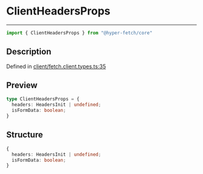 

# ClientHeadersProps

<div class="api-docs__separator">

---

</div><div class="api-docs__import">

```ts
import { ClientHeadersProps } from "@hyper-fetch/core"
```

</div><div class="api-docs__section">

## Description

</div><div class="api-docs__description"><span class="api-docs__do-not-parse">



</span></div><p class="api-docs__definition">

Defined in [client/fetch.client.types.ts:35](https://github.com/BetterTyped/hyper-fetch/blob/3fe127e9/packages/core/src/client/fetch.client.types.ts#L35)

</p><div class="api-docs__section">

## Preview

</div><div class="api-docs__preview type">

```ts
type ClientHeadersProps = {
  headers: HeadersInit | undefined; 
  isFormData: boolean; 
}
```

</div><div class="api-docs__section">

## Structure

</div><div class="api-docs__returns">

```ts
{
  headers: HeadersInit | undefined;
  isFormData: boolean;
}
```

</div>